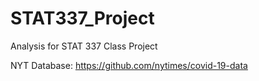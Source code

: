 # STAT337_Project

Analysis for STAT 337 Class Project


NYT Database: https://github.com/nytimes/covid-19-data
